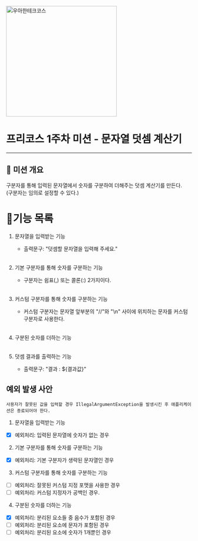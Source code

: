 
<p>
    <img src="https://github.com/user-attachments/assets/c811c2be-923e-4134-a7d4-56bd12198910" alt="우아한테크코스" width="300px">
</p>

# 프리코스 1주차 미션 - 문자열 덧셈 계산기

---

##  💪 미션 개요
구분자를 통해 입력된 문자열에서 숫자를 구분하여 더해주는 덧셈 계산기를 만든다. <br>
(구분자는 임의로 설정할 수 있다.)

# 📝기능 목록

1. 문자열을 입력받는 기능
   - 출력문구: "덧셈할 문자열을 입력해 주세요."<br><br>

2. 기본 구분자를 통해 숫자를 구분하는 기능
   - 구분자는 쉼표(,) 또는 콜론(:) 2가지이다.<br><br>

3. 커스텀 구분자를 통해 숫자를 구분하는 기능
   - 커스텀 구분자는 문자열 앞부분의 "//"와 "\n" 사이에 위치하는 문자를 커스텀 구분자로 사용한다.<br><br>

4. 구분된 숫자를 더하는 기능<br><br>

5. 덧셈 결과를 출력하는 기능
   - 출력문구: "결과 : ${결과값}"

   
## 예외 발생 사안
`사용자가 잘못된 값을 입력할 경우 IllegalArgumentException을 발생시킨 후 애플리케이션은 종료되어야 한다.`

1. 문자열을 입력받는 기능
- [x] 예외처리: 입력된 문자열에 숫자가 없는 경우

2. 기본 구분자를 통해 숫자를 구분하는 기능
- [x] 예외처리: 기본 구분자가 생략된 문자열인 경우

3. 커스텀 구분자를 통해 숫자를 구분하는 기능
- [ ] 예외처리: 잘못된 커스텀 지정 포맷을 사용한 경우
- [ ] 예외처리: 커스텀 지정자가 공백인 경우.

4. 구분된 숫자를 더하는 기능
- [x] 예외처리: 분리된 요소들 중 음수가 포함된 경우
- [ ] 예외처리: 분리된 요소에 문자가 포함된 경우
- [ ] 예외처리: 분리된 요소에 숫자가 1개뿐인 경우
